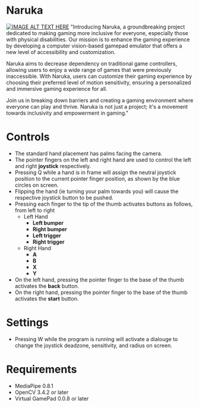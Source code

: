 # Naruka
[![IMAGE ALT TEXT HERE](https://img.youtube.com/vi/rkCWEen2pKE/0.jpg)](https://www.youtube.com/watch?v=rkCWEen2pKE)
"Introducing Naruka, a groundbreaking project dedicated to making gaming more inclusive for everyone, especially those with physical disabilities. Our mission is to enhance the gaming experience by developing a computer vision-based gamepad emulator that offers a new level of accessibility and customization.

Naruka aims to decrease dependency on traditional game controllers, allowing users to enjoy a wide range of games that were previously inaccessible. With Naruka, users can customize their gaming experience by choosing their preferred level of motion sensitivity, ensuring a personalized and immersive gaming experience for all.

Join us in breaking down barriers and creating a gaming environment where everyone can play and thrive. Naruka is not just a project; it's a movement towards inclusivity and empowerment in gaming."


# Controls
- The standard hand placement has palms facing the camera.
- The pointer fingers on the left and right hand are used to control the left and right **joystick** respectively.
- Pressing Q while a hand is in frame will assign the neutral joystick position to the current pointer finger position, as shown by the blue circles on screen.
- Flipping the hand (ie turning your palm towards you) will cause the respective joystick button to be pushed.
- Pressing each finger to the tip of the thumb activates buttons as follows, from left to right
  - Left Hand
    - **Left bumper**
    - **Right bumper**
    - **Left trigger**
    - **Right trigger**
  - Right Hand
    - **A**
    - **B**
    - **X**
    - **Y**
- On the left hand, pressing the pointer finger to the base of the thumb activates the **back** button.
- On the right hand, pressing the pointer finger to the base of the thumb activates the **start** button.

# Settings
- Pressing W while the program is running will activate a dialouge to change the joystick deadzone, sensitivity, and radius on screen.

# Requirements
- MediaPipe 0.8.1
- OpenCV 3.4.2 or later
- Virtual GamePad 0.0.8 or later
